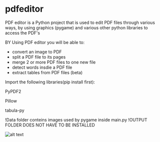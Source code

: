 # pdfeditor
PDF editor is a Python project that is used to edit PDF files through various ways, by using graphics (pygame) and various other python libraries to access the PDF's

BY Using PDF editor you will be able to:
- convert an image to PDF
- split a PDF file to its pages
- merge 2 or more PDF files to one new file
- detect words insdie a PDF file
- extract tables from PDF files (beta)





Import the following libraries(pip install first):

PyPDF2

Pillow

tabula-py


!Data folder conteins images used by pygame inside main.py
!OUTPUT FOLDER DOES NOT HAVE TO BE INSTALLED


![alt text](https://github.com/[eTecnos]/[pdfeditor]/blob/[output]/monitor.png?raw=true)





